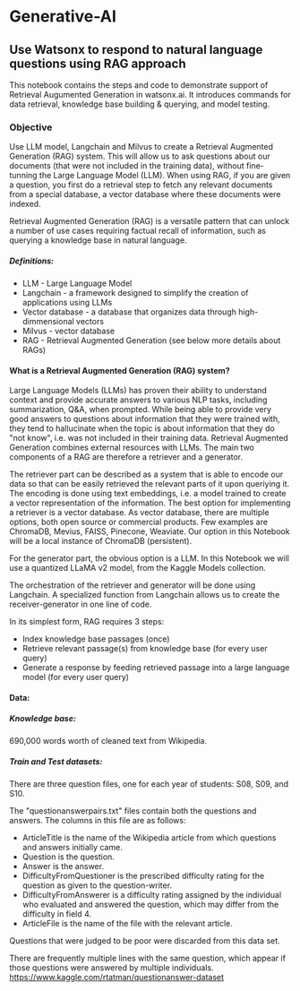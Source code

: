 # Generative-AI
## Use Watsonx to respond to natural language questions using RAG approach

This notebook contains the steps and code to demonstrate support of Retrieval Augumented Generation in watsonx.ai. It introduces commands for data retrieval, knowledge base building & querying, and model testing.

### Objective

Use LLM model, Langchain and Milvus to create a Retrieval Augmented Generation (RAG) system. This will allow us to ask questions about our documents (that were not included in the training data), without fine-tunning the Large Language Model (LLM). When using RAG, if you are given a question, you first do a retrieval step to fetch any relevant documents from a special database, a vector database where these documents were indexed.

Retrieval Augmented Generation (RAG) is a versatile pattern that can unlock a number of use cases requiring factual recall of information, such as querying a knowledge base in natural language.

##### Definitions:

* LLM - Large Language Model
* Langchain - a framework designed to simplify the creation of applications using LLMs
* Vector database - a database that organizes data through high-dimmensional vectors
* Milvus - vector database
* RAG - Retrieval Augmented Generation (see below more details about RAGs)

#### What is a Retrieval Augmented Generation (RAG) system?
Large Language Models (LLMs) has proven their ability to understand context and provide accurate answers to various NLP tasks, including summarization, Q&A, when prompted. While being able to provide very good answers to questions about information that they were trained with, they tend to hallucinate when the topic is about information that they do "not know", i.e. was not included in their training data. Retrieval Augmented Generation combines external resources with LLMs. The main two components of a RAG are therefore a retriever and a generator.

The retriever part can be described as a system that is able to encode our data so that can be easily retrieved the relevant parts of it upon queriying it. The encoding is done using text embeddings, i.e. a model trained to create a vector representation of the information. The best option for implementing a retriever is a vector database. As vector database, there are multiple options, both open source or commercial products. Few examples are ChromaDB, Mevius, FAISS, Pinecone, Weaviate. Our option in this Notebook will be a local instance of ChromaDB (persistent).

For the generator part, the obvious option is a LLM. In this Notebook we will use a quantized LLaMA v2 model, from the Kaggle Models collection.

The orchestration of the retriever and generator will be done using Langchain. A specialized function from Langchain allows us to create the receiver-generator in one line of code.

In its simplest form, RAG requires 3 steps:

- Index knowledge base passages (once)
- Retrieve relevant passage(s) from knowledge base (for every user query)
- Generate a response by feeding retrieved passage into a large language model (for every user query)


#### Data:

##### Knowledge base:
690,000 words worth of cleaned text from Wikipedia.

##### Train and Test datasets: 
There are three question files, one for each year of students: S08, S09, and S10.

The "questionanswerpairs.txt" files contain both the questions and answers. The columns in this file are as follows:

- ArticleTitle is the name of the Wikipedia article from which questions and answers initially came.
- Question is the question.
- Answer is the answer.
- DifficultyFromQuestioner is the prescribed difficulty rating for the question as given to the question-writer.
- DifficultyFromAnswerer is a difficulty rating assigned by the individual who evaluated and answered the question, which may differ from the difficulty in field 4.
- ArticleFile is the name of the file with the relevant article.

Questions that were judged to be poor were discarded from this data set.

There are frequently multiple lines with the same question, which appear if those questions were answered by multiple individuals. https://www.kaggle.com/rtatman/questionanswer-dataset
